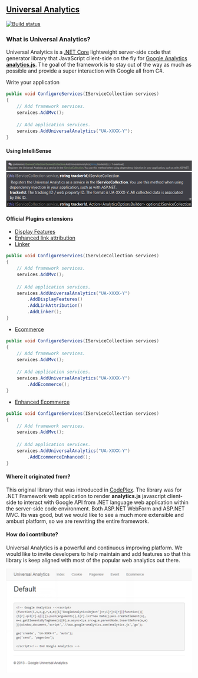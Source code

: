 ## [Universal Analytics](http://analytics.wangkanai.org/)

[![Build status](https://ci.appveyor.com/api/projects/status/t46adtm386rxiqam?svg=true)](https://ci.appveyor.com/project/wangkanai/analytics)

### What is Universal Analytics?
Universal Analytics is a [.NET Core](https://dotnet.github.io/) lightweight server-side code that generator library that JavaScript client-side on the fly for [Google Analytics **analytics.js**](https://developers.google.com/analytics/devguides/collection/analyticsjs/). The goal of the framework is to stay out of the way as much as possible and provide a super interaction with Google all from C#.

Write your application

```csharp
public void ConfigureServices(IServiceCollection services)
{
    // Add framework services.
    services.AddMvc();

    // Add application services.
    services.AddUniversalAnalytics("UA-XXXX-Y");
}
```

#### Using IntelliSense
![AddUniversalAnalytics IntelliSense](wiki/images/AddUniversalAnalytics-Intellisense.png)
![AddUniversalAnalytics TrackerId](wiki/images/AddUniversalAnalytics-trackerId.png)

#### Official Plugins extensions
- [Display Features](https://developers.google.com/analytics/devguides/collection/analyticsjs/display-features)
- [Enhanced link attribution](https://developers.google.com/analytics/devguides/collection/analyticsjs/enhanced-link-attribution)
- [Linker](https://developers.google.com/analytics/devguides/collection/analyticsjs/linker)
```csharp
public void ConfigureServices(IServiceCollection services)
{
    // Add framework services.
    services.AddMvc();

    // Add application services.
    services.AddUniversalAnalytics("UA-XXXX-Y")
        .AddDisplayFeatures()
        .AddLinkAttribution()
        .AddLinker();        
}
```
- [Ecommerce](https://developers.google.com/analytics/devguides/collection/analyticsjs/ecommerce)
```csharp
public void ConfigureServices(IServiceCollection services)
{
    // Add framework services.
    services.AddMvc();

    // Add application services.
    services.AddUniversalAnalytics("UA-XXXX-Y")
        .AddEcommerce();        
}
```
- [Enhanced Ecommerce](https://developers.google.com/analytics/devguides/collection/analyticsjs/enhanced-ecommerce)
```csharp
public void ConfigureServices(IServiceCollection services)
{
    // Add framework services.
    services.AddMvc();

    // Add application services.
    services.AddUniversalAnalytics("UA-XXXX-Y")
        .AddEcommerceEnhanced();        
}
```

#### Where it originated from?
This original library that was introduced in [CodePlex](http://universalanalytics.codeplex.com). The library was for .NET Framework web application to render **analytics.js** javascript client-side to interact with Google API from .NET language web application within the server-side code environment. Both ASP.NET WebForm and ASP.NET MVC. Its was good, but we would like to see a much more extensible and ambust platform, so we are rewriting the entire framework.

#### How do i contribute?
Universal Analytics is a powerful and continuous improving platform. We would like to invite developers to help maintain and add features so that this library is keep aligned with most of the popular web analytics out there. 


![mvc showcase](https://raw.githubusercontent.com/wangkanai/analytics/master/Analytics/wiki/Universal-Analytics-Mvc.png)
